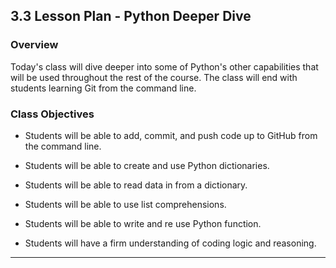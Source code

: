 ## 3.3 Lesson Plan - Python Deeper Dive

### Overview

Today's class will dive deeper into some of Python's other capabilities that will be used throughout the rest of the course. The class will end with students learning Git from the command line.

### Class Objectives

* Students will be able to add, commit, and push code up to GitHub from the command line.

* Students will be able to create and use Python dictionaries.

* Students will be able to read data in from a dictionary.

* Students will be able to use list comprehensions.

* Students will be able to write and re use Python function.

* Students will have a firm understanding of coding logic and reasoning.

- - -